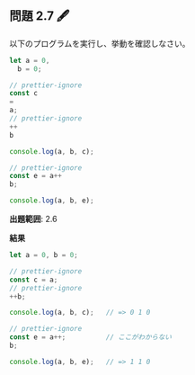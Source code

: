 ## 問題 2.7 🖋

以下のプログラムを実行し、挙動を確認しなさい。

```ts
let a = 0,
  b = 0;

// prettier-ignore
const c
=
a;
// prettier-ignore
++
b

console.log(a, b, c);

// prettier-ignore
const e = a++
b;

console.log(a, b, e);
```

**出題範囲**: 2.6


**結果**
```js
let a = 0, b = 0;

// prettier-ignore
const c = a;
// prettier-ignore
++b;

console.log(a, b, c);   // => 0 1 0

// prettier-ignore
const e = a++;          // ここがわからない
b;

console.log(a, b, e);   // => 1 1 0

```